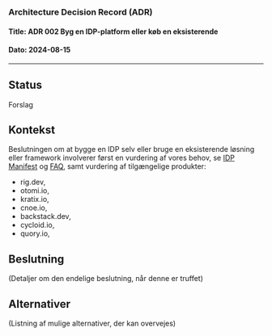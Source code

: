 ### Architecture Decision Record (ADR)

#### Title: ADR 002 Byg en IDP-platform eller køb en eksisterende

#### Dato: 2024-08-15

---

## Status

Forslag

## Kontekst

Beslutningen om at bygge en IDP selv eller bruge en eksisterende løsning eller framework involverer først en vurdering af vores behov, se [IDP Manifest](https://github.com/test-jppolitikenshus/internal-developer-platform/wiki/Manifest) og [FAQ](https://github.com/test-jppolitikenshus/internal-developer-platform/wiki/FAQ), samt vurdering af tilgængelige produkter:

- rig.dev,
- otomi.io,
- kratix.io,
- cnoe.io,
- backstack.dev,
- cycloid.io,
- quory.io,

## Beslutning

(Detaljer om den endelige beslutning, når denne er truffet)

## Alternativer

(Listning af mulige alternativer, der kan overvejes)
